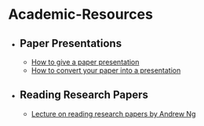 # Academic-Resources

* ## Paper Presentations
  * [How to give a paper presentation](https://ocw.mit.edu/courses/brain-and-cognitive-sciences/9-916-the-neural-basis-of-visual-object-recognition-in-monkeys-and-humans-spring-2005/assignments/how_to_pres_pap.pdf)
  * [How to convert your paper into a presentation](https://twp.duke.edu/sites/twp.duke.edu/files/file-attachments/paper-to-talk.original.pdf)

* ## Reading Research Papers
  * [Lecture on reading research papers by Andrew Ng](https://www.youtube.com/watch?v=733m6qBH-jI)

